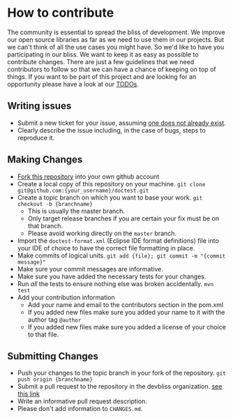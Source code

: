 # How to contribute

The community is essential to spread the bliss of development. We improve our open source libraries as far as we need to use them in our projects. But we can't think of all the use cases you might have. So we'd like to have you participating in our bliss. We want to keep it as easy as possible to contribute changes. There are just a few guidelines that we need contributors to follow so that we can have a chance of keeping on top of things.
If you want to be part of this project and are looking for an opportunity please have a look at our [TODOs](http://devbliss.github.com/doctest/TODO.html).

## Writing issues

* Submit a new ticket for your issue, assuming [one does not already exist](https://github.com/devbliss/doctest/issues/new).
* Clearly describe the issue including, in the case of bugs, steps to reproduce it.

## Making Changes

* [Fork this repository](https://help.github.com/articles/fork-a-repo) into your own github account
* Create a local copy of this repository on your machine. `git clone git@github.com:{your_username}/doctest.git`
* Create a topic branch on which you want to base your work. `git checkout -b {branchname}`
  * This is usually the master branch.
  * Only target release branches if you are certain your fix must be on that branch.
  * Please avoid working directly on the `master` branch.
* Import the `doctest-format.xml` (Eclipse IDE format definitions) file into your IDE of choice to have the correct file formatting in place.
* Make commits of logical units. `git add {file}; git commit -m "{commit message}"`
* Make sure your commit messages are informative.
* Make sure you have added the necessary tests for your changes.
* Run _all_ the tests to ensure nothing else was broken accidentally. `mvn test`
* Add your contribution information
  * Add your name and email to the contributors section in the pom.xml
  * If you added new files make sure you added your name to it with the author tag `@author`
  * If you added new files make sure you added a license of your choice to that file.

## Submitting Changes

* Push your changes to the topic branch in your fork of the repository. `git push origin {branchname}`
* Submit a pull request to the repository in the devbliss organization. [see this link](https://help.github.com/articles/creating-a-pull-request)
* Write an informative pull request description.
* Please don't add information to `CHANGES.md`.

